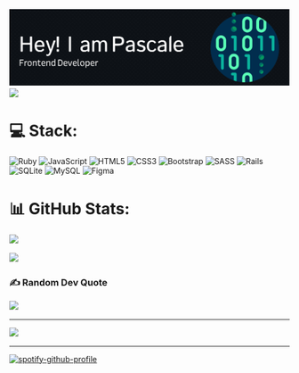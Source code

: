 <div id="header">
<img src="https://github.com/Pascale-Cheddar/Pascale-Cheddar/blob/main/github-header-image%20(1).png">
  
</div>
<div class="gif">
  <img align="center" src="https://media.giphy.com/media/3o7TKuAfCHifvPdcxG/giphy.gif">
</div>

# 💻 Stack:
![Ruby](https://img.shields.io/badge/ruby-%23CC342D.svg?style=for-the-badge&logo=ruby&logoColor=white) ![JavaScript](https://img.shields.io/badge/javascript-%23323330.svg?style=for-the-badge&logo=javascript&logoColor=%23F7DF1E) ![HTML5](https://img.shields.io/badge/html5-%23E34F26.svg?style=for-the-badge&logo=html5&logoColor=white) ![CSS3](https://img.shields.io/badge/css3-%231572B6.svg?style=for-the-badge&logo=css3&logoColor=white) ![Bootstrap](https://img.shields.io/badge/bootstrap-%23563D7C.svg?style=for-the-badge&logo=bootstrap&logoColor=white) ![SASS](https://img.shields.io/badge/SASS-hotpink.svg?style=for-the-badge&logo=SASS&logoColor=white) ![Rails](https://img.shields.io/badge/rails-%23CC0000.svg?style=for-the-badge&logo=ruby-on-rails&logoColor=white) ![SQLite](https://img.shields.io/badge/sqlite-%2307405e.svg?style=for-the-badge&logo=sqlite&logoColor=white) ![MySQL](https://img.shields.io/badge/mysql-%2300f.svg?style=for-the-badge&logo=mysql&logoColor=white) 	![Figma](https://img.shields.io/badge/figma-%23F24E1E.svg?style=for-the-badge&logo=figma&logoColor=white)
# 📊 GitHub Stats:
![](https://github-readme-stats.vercel.app/api?username=Pascale-Cheddar&theme=dark&hide_border=true&include_all_commits=false&count_private=false)<br/>

![](https://github-readme-stats.vercel.app/api/top-langs/?username=Pascale-Cheddar&theme=dark&hide_border=true&include_all_commits=false&count_private=false&layout=compact)

### ✍️ Random Dev Quote
![](https://quotes-github-readme.vercel.app/api?type=horizontal&theme=radical)

---
[![](https://visitcount.itsvg.in/api?id=Pascale-Cheddar&icon=5&color=0)](https://visitcount.itsvg.in)

---
[![spotify-github-profile](https://spotify-github-profile.vercel.app/api/view?uid=ybm7ciobc1zriw7wua8sbbv7p&cover_image=true&theme=default&show_offline=false&bar_color=66db9f)](https://spotify-github-profile.vercel.app/api/view?uid=ybm7ciobc1zriw7wua8sbbv7p&redirect=true)
